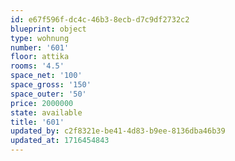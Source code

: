 ```yaml
---
id: e67f596f-dc4c-46b3-8ecb-d7c9df2732c2
blueprint: object
type: wohnung
number: '601'
floor: attika
rooms: '4.5'
space_net: '100'
space_gross: '150'
space_outer: '50'
price: 2000000
state: available
title: '601'
updated_by: c2f8321e-be41-4d83-b9ee-8136dba46b39
updated_at: 1716454843
---
```


